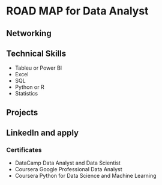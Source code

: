 # ROAD MAP for Data Analyst

## Networking

## Technical Skills
- Tableu or Power BI
- Excel
- SQL
- Python or R
- Statistics

## Projects

## LinkedIn and apply

### Certificates
- DataCamp Data Analyst and Data Scientist
- Coursera Google Professional Data Analyst
- Coursera Python for Data Science and Machine Learning